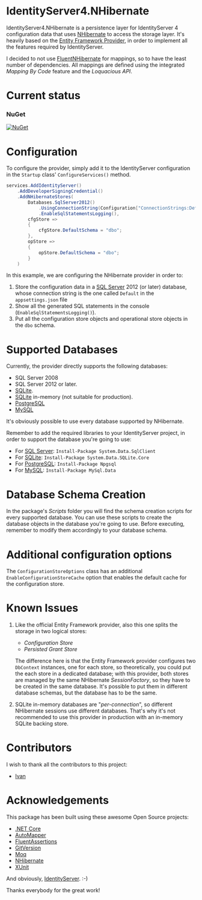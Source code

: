 # IdentityServer4.NHibernate
IdentityServer4.NHibernate is a persistence layer for IdentityServer 4 configuration data that uses [NHibernate](https://github.com/nhibernate/nhibernate-core) to access the storage layer.
It's heavily based on the [Entity Framework Provider](https://github.com/IdentityServer/IdentityServer4.EntityFramework), in order to implement all the features required by IdentityServer.

I decided to not use [FluentNHibernate](https://github.com/nhibernate/fluent-nhibernate) for mappings, so to have the least number of dependencies.
All mappings are defined using the integrated _Mapping By Code_ feature and the _Loquacious API_.

# Current status
### NuGet
[![NuGet](https://img.shields.io/nuget/v/IdentityServer4.Contrib.NHibernate.svg)](https://www.nuget.org/packages/IdentityServer4.Contrib.NHibernate/)


# Configuration
To configure the provider, simply add it to the IdentityServer configuration in the `Startup` class' `ConfigureServices()` method.

```c#
services.AddIdentityServer()
    .AddDeveloperSigningCredential()
    .AddNHibernateStores(
        Databases.SqlServer2012()
            .UsingConnectionString(Configuration["ConnectionStrings:Default"])
            .EnableSqlStatementsLogging(),
        cfgStore =>
        {
            cfgStore.DefaultSchema = "dbo";
        },
        opStore =>
        {
            opStore.DefaultSchema = "dbo";
        }
    )
```
In this example, we are configuring the NHibernate provider in order to:

1. Store the configuration data in a [SQL Server](https://www.microsoft.com/en-us/sql-server/) 2012 (or later) database, whose connection string is the one called `Default` in the `appsettings.json` file
2. Show all the generated SQL statements in the console (`EnableSqlStatementsLogging()`).
3. Put all the configuration store objects and operational store objects in the `dbo` schema.


# Supported Databases

Currently, the provider directly supports the following databases:

- SQL Server 2008
- SQL Server 2012 or later.
- [SQLite](https://www.sqlite.org).
- [SQLite](https://www.sqlite.org) in-memory (not suitable for production).
- [PostgreSQL](https://www.postgresql.org)
- [MySQL](https://dev.mysql.com)

It's obviously possible to use every database supported by NHibernate.

Remember to add the required libraries to your IdentityServer project, in order to support the database you're going to use:

- For [SQL Server](https://www.nuget.org/packages/System.Data.SqlClient): `Install-Package System.Data.SqlClient`
- For [SQLite](https://www.nuget.org/packages/System.Data.SQLite.Core): `Install-Package System.Data.SQLite.Core`
- For [PostgreSQL](https://www.nuget.org/packages/Npgsql): `Install-Package Npgsql`
- For [MySQL](https://www.nuget.org/packages/MySql.Data): `Install-Package MySql.Data`

# Database Schema Creation
In the package's _Scripts_ folder you will find the schema creation scripts for every supported database.
You can use these scripts to create the database objects in the database you're going to use. 
Before executing, remember to modify them accordingly to your database schema.

# Additional configuration options
The `ConfigurationStoreOptions` class has an additional `EnableConfigurationStoreCache` option that enables the default cache for the configuration store.

# Known Issues
1. Like the official Entity Framework provider, also this one splits the storage in two logical stores:

    - _Configuration Store_
    - _Persisted Grant Store_

    The difference here is that the Entity Framework provider configures two `DbContext` instances, one for each store, so theoretically, you could put the each store in a dedicated database;
    with this provider, both stores are managed by the same NHibernate *SessionFactory*, so they have to be created in the same database. It's possible to put them in different database schemas, but the database has to be the same.

2. SQLite in-memory databases are "_per-connection_", so different NHibernate sessions use different databases.
That's why it's not recommended to use this provider in production with an in-memory SQLite backing store.

# Contributors
I wish to thank all the contributors to this project:

- [Ivan](https://github.com/mtivan)

# Acknowledgements
This package has been built using these awesome Open Source projects:

- [.NET Core](https://github.com/dotnet)
- [AutoMapper](https://github.com/AutoMapper)
- [FluentAssertions](https://github.com/fluentassertions)
- [GitVersion](https://github.com/GitTools/GitVersion)
- [Moq](https://github.com/moq)
- [NHibernate](https://github.com/NHibernate)
- [XUnit](https://github.com/XUnit)

And obviously, [IdentityServer](https://github.com/IdentityServer). :-)

Thanks everybody for the great work!
